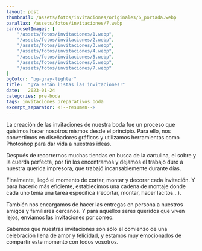 ```yaml
---
layout: post
thumbnail: /assets/fotos/invitaciones/originales/6_portada.webp
parallax: /assets/fotos/invitaciones/7.webp
carrouselImages: [
	"/assets/fotos/invitaciones/1.webp",
	"/assets/fotos/invitaciones/2.webp",
	"/assets/fotos/invitaciones/3.webp",
	"/assets/fotos/invitaciones/4.webp",
  	"/assets/fotos/invitaciones/5.webp",
  	"/assets/fotos/invitaciones/6.webp",
  	"/assets/fotos/invitaciones/7.webp"
]
bgColor: "bg-gray-lighter"
title:  "¡Ya están listas las invitaciones!"
date:   2023-01-24
categories: pre-boda
tags: invitaciones preparativos boda
excerpt_separator: <!--resumen-->
---
```


La creación de las invitaciones de nuestra boda fue un proceso que quisimos hacer nosotros mismos desde el principio. Para ello, nos convertimos en diseñadores gráficos y utilizamos herramientas como Photoshop para dar vida a nuestras ideas.

Después de recorrernos muchas tiendas en busca de la cartulina, el sobre y la cuerda perfecta, por fin los encontramos y dejamos el trabajo duro a nuestra querida impresora, que trabajó incansablemente durante días.

Finalmente, llegó el momento de cortar, montar y decorar cada invitación. Y para hacerlo más eficiente, establecimos una cadena de montaje donde cada uno tenía una tarea específica (recortar, montar, hacer lacitos...).

También nos encargamos de hacer las entregas en persona a nuestros amigos y familiares cercanos. Y para aquellos seres queridos que viven lejos, enviamos las invitaciones por correo.

Sabemos que nuestras invitaciones son sólo el comienzo de una celebración llena de amor y felicidad, y estamos muy emocionados de compartir este momento con todos vosotros.
